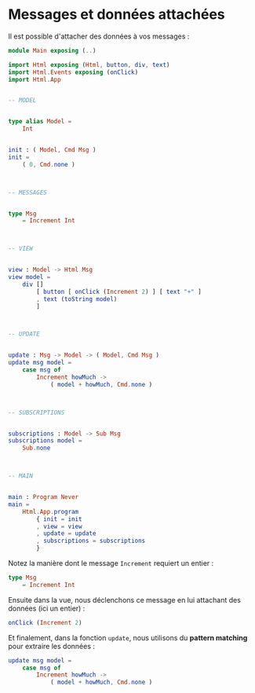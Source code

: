 # Messages et données attachées

Il est possible d'attacher des données à vos messages :

```elm
module Main exposing (..)

import Html exposing (Html, button, div, text)
import Html.Events exposing (onClick)
import Html.App


-- MODEL


type alias Model =
    Int


init : ( Model, Cmd Msg )
init =
    ( 0, Cmd.none )



-- MESSAGES


type Msg
    = Increment Int



-- VIEW


view : Model -> Html Msg
view model =
    div []
        [ button [ onClick (Increment 2) ] [ text "+" ]
        , text (toString model)
        ]



-- UPDATE


update : Msg -> Model -> ( Model, Cmd Msg )
update msg model =
    case msg of
        Increment howMuch ->
            ( model + howMuch, Cmd.none )



-- SUBSCRIPTIONS


subscriptions : Model -> Sub Msg
subscriptions model =
    Sub.none



-- MAIN


main : Program Never
main =
    Html.App.program
        { init = init
        , view = view
        , update = update
        , subscriptions = subscriptions
        }
```

Notez la manière dont le message `Increment` requiert un entier :

```elm
type Msg
    = Increment Int
```

Ensuite dans la vue, nous déclenchons ce message en lui attachant des données (ici un entier) :

```elm
onClick (Increment 2)
```

Et finalement, dans la fonction `update`, nous utilisons du __pattern matching__ pour extraire les données :

```elm
update msg model =
    case msg of
        Increment howMuch ->
            ( model + howMuch, Cmd.none )
```
